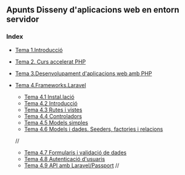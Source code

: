 ## Apunts Disseny d'aplicacions web en entorn servidor

### Index

* [Tema 1.Introducció](docs/1.Introduccio.md)

* [Tema 2. Curs accelerat PHP](docs/2.Caracteristicas_llenguatge_php.md)

* [Tema 3.Desenvolupament d'aplicacions web amb PHP](docs/3.Desenvolupament_d'aplicacions_web_amb_PHP.md)  
		
* [Tema 4.Frameworks.Laravel]()
	* [Tema 4.1 Instal.lació](docs/4.1.Laravel.md)
	* [Tema 4.2 Introducció](docs/4.2.Laravel.md)
	* [Tema 4.3 Rutes i vistes](docs/4.3.Laravel.md)
	* [Tema 4.4 Controladors](docs/4.4.Laravel.md) 
	* [Tema 4.5 Models simples](docs/4.5.Laravel.md) 
	* [Tema 4.6 Models i dades. Seeders, factories i relacions](docs/4.6.Laravel.md)
	
	
	//
	* [Tema 4.7 Formularis i validació de dades](docs/4.7.Laravel.md) 
	* [Tema 4.8 Autenticació d'usuaris](docs/4.8.Laravel.md) 
	* [Tema 4.9 API amb Laravel/Passport](docs/4.9.Laravel.md) //